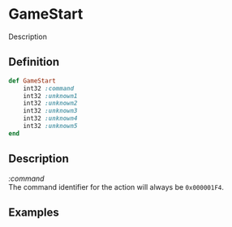 # GameStart

Description

## Definition

```ruby
def GameStart
	int32 :command 
	int32 :unknown1  
	int32 :unknown2  
	int32 :unknown3  
	int32 :unknown4  
	int32 :unknown5  
end
```

## Description

*:command*  
The command identifier for the action will always be `0x000001F4`.

## Examples
